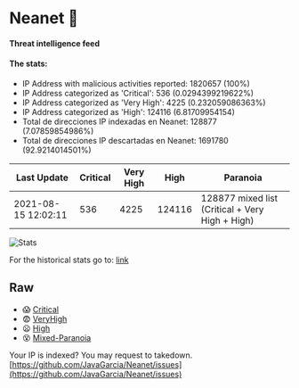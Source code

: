 # Neanet :hocho:
#### Threat intelligence feed
#### The stats:

- IP Address with malicious activities reported: 1820657 (100%)
- IP Address categorized as 'Critical':  536 (0.0294399219622%)
- IP Address categorized as 'Very High':  4225 (0.232059086363%)
- IP Address categorized as 'High':  124116 (6.81709954154)
- Total de direcciones IP indexadas en Neanet:  128877 (7.07859854986%)
- Total de direcciones IP descartadas en Neanet:  1691780 (92.9214014501%)

| Last Update | Critical | Very High | High | Paranoia |
| --- | --- | --- | --- | --- |
| 2021-08-15 12:02:11 | 536 | 4225 | 124116 | 128877 mixed list (Critical + Very High + High)|

![Stats](https://docs.google.com/spreadsheets/d/e/2PACX-1vSnaNMIXVabIpDJjufMlzH7poXnshF3mgd8Is1g9ytUEzVsP5my4Trn8f-xkoLLQ38xpL3HtmUexLo6/pubchart?oid=501124687&format=image)

For the historical stats go to: [link](/stats.csv)
## Raw
- :scream: [Critical](https://raw.githubusercontent.com/JavaGarcia/Neanet/master/blacklists/neanet_critical.txt)
- :fearful: [VeryHigh](https://raw.githubusercontent.com/JavaGarcia/Neanet/master/blacklists/neanet_veryHigh.txtt)
- :frowning: [High](https://raw.githubusercontent.com/JavaGarcia/Neanet/master/blacklists/neanet_high.txt)
- :dizzy_face: [Mixed-Paranoia](https://raw.githubusercontent.com/JavaGarcia/Neanet/master/blacklists/neanet_all.txt)


Your IP is indexed? You may request to takedown. [https://github.com/JavaGarcia/Neanet/issues](https://github.com/JavaGarcia/Neanet/issues)


















































































































































































































































































































































































































































































































































































































































































































































































































































































































































































































































































































































































































































































































































































































































































































































































































































































































































































































































































































































































































































































































































































































































































































































































































































































































































































































































































































































































































































































































































































































































































































































































































































































































































































































































































































































































































































































































































































































































































































































































































































































































































































































































































































































































































































































































































































































































































































































































































































































































































































































































































































































































































































































































































































































































































































































































































































































































































































































































































































































































































































































































































































































































































































































































































































































































































































































































































































































































































































































































































































































































































































































































































































































































































































































































































































































































































































































































































































































































































































































































































































































































































































































































































































































































